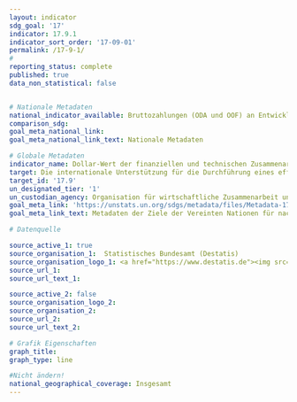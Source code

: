```yaml
---
layout: indicator
sdg_goal: '17'
indicator: 17.9.1
indicator_sort_order: '17-09-01'
permalink: /17-9-1/
#
reporting_status: complete
published: true
data_non_statistical: false


# Nationale Metadaten
national_indicator_available: Bruttozahlungen (ODA und OOF) an Entwicklungsländer zum Kapazitätenaufbau und nationalen Planungen (ohne Süd-Süd-Kooperationen) <br> Verpflichtungen (ODA und OOF) an Entwicklungsländer zum Kapazitätenaufbau und nationalen Planungen (ohne Süd-Süd-Kooperationen)
comparison_sdg:
goal_meta_national_link:
goal_meta_national_link_text: Nationale Metadaten

# Globale Metadaten
indicator_name: Dollar-Wert der finanziellen und technischen Zusammenarbeit (einschließlich durch Nord-Süd-, Süd-Süd- und Dreieckskooperationen) mit Entwicklungsländern
target: Die internationale Unterstützung für die Durchführung eines effektiven und gezielten Kapazitätsaufbaus in den Entwicklungsländern verstärken, um die nationalen Pläne zur Umsetzung aller Ziele für nachhaltige Entwicklung zu unterstützen, namentlich im Rahmen der Nord-Süd- und Süd-Süd-Zusammenarbeit und der Dreieckskooperation
target_id: '17.9'
un_designated_tier: '1'
un_custodian_agency: Organisation für wirtschaftliche Zusammenarbeit und Entwicklung (OECD)
goal_meta_link: 'https://unstats.un.org/sdgs/metadata/files/Metadata-17-09-01.pdf'
goal_meta_link_text: Metadaten der Ziele der Vereinten Nationen für nachhaltige Entwicklung

# Datenquelle

source_active_1: true
source_organisation_1:  Statistisches Bundesamt (Destatis)
source_organisation_logo_1: <a href="https://www.destatis.de"><img src="https://g205sdgs.github.io/sdg-indicators/public/logos/destatis.png" alt="Logo Destatis" /></a>
source_url_1:
source_url_text_1:

source_active_2: false
source_organisation_logo_2:
source_organisation_2:
source_url_2:
source_url_text_2:

# Grafik Eigenschaften
graph_title:
graph_type: line

#Nicht ändern!
national_geographical_coverage: Insgesamt
---
```

